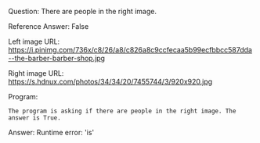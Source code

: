 Question: There are people in the right image.

Reference Answer: False

Left image URL: https://i.pinimg.com/736x/c8/26/a8/c826a8c9ccfecaa5b99ecfbbcc587dda--the-barber-barber-shop.jpg

Right image URL: https://s.hdnux.com/photos/34/34/20/7455744/3/920x920.jpg

Program:

```
The program is asking if there are people in the right image. The answer is True.
```
Answer: Runtime error: 'is'

